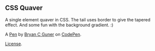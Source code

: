 ## CSS Quaver

A single element quaver in CSS. The tail uses border to give the tapered effect. And some fun with the background gradient. :)

A [Pen](https://codepen.io/bgoonz/pen/mdBzRMJ) by [Bryan C Guner](https://codepen.io/bgoonz) on [CodePen](https://codepen.io).

[License](https://codepen.io/bgoonz/pen/mdBzRMJ/license).
